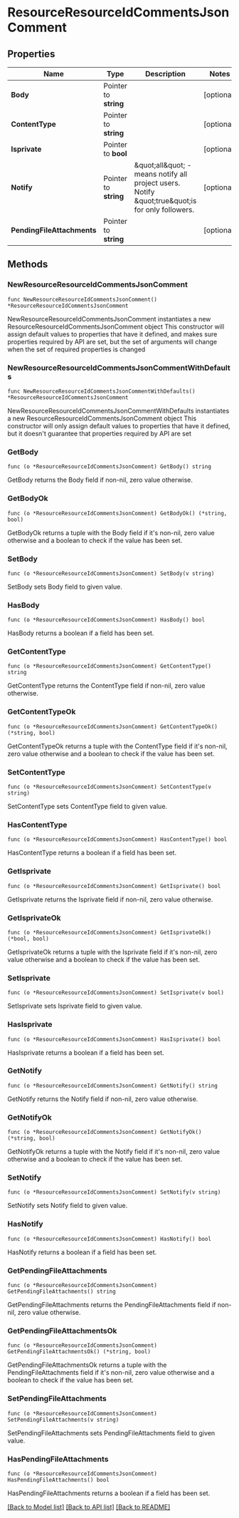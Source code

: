 # ResourceResourceIdCommentsJsonComment

## Properties

Name | Type | Description | Notes
------------ | ------------- | ------------- | -------------
**Body** | Pointer to **string** |  | [optional] 
**ContentType** | Pointer to **string** |  | [optional] 
**Isprivate** | Pointer to **bool** |  | [optional] 
**Notify** | Pointer to **string** | \&quot;all\&quot; - means notify all project users. Notify \&quot;true\&quot;is for only followers. | [optional] 
**PendingFileAttachments** | Pointer to **string** |  | [optional] 

## Methods

### NewResourceResourceIdCommentsJsonComment

`func NewResourceResourceIdCommentsJsonComment() *ResourceResourceIdCommentsJsonComment`

NewResourceResourceIdCommentsJsonComment instantiates a new ResourceResourceIdCommentsJsonComment object
This constructor will assign default values to properties that have it defined,
and makes sure properties required by API are set, but the set of arguments
will change when the set of required properties is changed

### NewResourceResourceIdCommentsJsonCommentWithDefaults

`func NewResourceResourceIdCommentsJsonCommentWithDefaults() *ResourceResourceIdCommentsJsonComment`

NewResourceResourceIdCommentsJsonCommentWithDefaults instantiates a new ResourceResourceIdCommentsJsonComment object
This constructor will only assign default values to properties that have it defined,
but it doesn't guarantee that properties required by API are set

### GetBody

`func (o *ResourceResourceIdCommentsJsonComment) GetBody() string`

GetBody returns the Body field if non-nil, zero value otherwise.

### GetBodyOk

`func (o *ResourceResourceIdCommentsJsonComment) GetBodyOk() (*string, bool)`

GetBodyOk returns a tuple with the Body field if it's non-nil, zero value otherwise
and a boolean to check if the value has been set.

### SetBody

`func (o *ResourceResourceIdCommentsJsonComment) SetBody(v string)`

SetBody sets Body field to given value.

### HasBody

`func (o *ResourceResourceIdCommentsJsonComment) HasBody() bool`

HasBody returns a boolean if a field has been set.

### GetContentType

`func (o *ResourceResourceIdCommentsJsonComment) GetContentType() string`

GetContentType returns the ContentType field if non-nil, zero value otherwise.

### GetContentTypeOk

`func (o *ResourceResourceIdCommentsJsonComment) GetContentTypeOk() (*string, bool)`

GetContentTypeOk returns a tuple with the ContentType field if it's non-nil, zero value otherwise
and a boolean to check if the value has been set.

### SetContentType

`func (o *ResourceResourceIdCommentsJsonComment) SetContentType(v string)`

SetContentType sets ContentType field to given value.

### HasContentType

`func (o *ResourceResourceIdCommentsJsonComment) HasContentType() bool`

HasContentType returns a boolean if a field has been set.

### GetIsprivate

`func (o *ResourceResourceIdCommentsJsonComment) GetIsprivate() bool`

GetIsprivate returns the Isprivate field if non-nil, zero value otherwise.

### GetIsprivateOk

`func (o *ResourceResourceIdCommentsJsonComment) GetIsprivateOk() (*bool, bool)`

GetIsprivateOk returns a tuple with the Isprivate field if it's non-nil, zero value otherwise
and a boolean to check if the value has been set.

### SetIsprivate

`func (o *ResourceResourceIdCommentsJsonComment) SetIsprivate(v bool)`

SetIsprivate sets Isprivate field to given value.

### HasIsprivate

`func (o *ResourceResourceIdCommentsJsonComment) HasIsprivate() bool`

HasIsprivate returns a boolean if a field has been set.

### GetNotify

`func (o *ResourceResourceIdCommentsJsonComment) GetNotify() string`

GetNotify returns the Notify field if non-nil, zero value otherwise.

### GetNotifyOk

`func (o *ResourceResourceIdCommentsJsonComment) GetNotifyOk() (*string, bool)`

GetNotifyOk returns a tuple with the Notify field if it's non-nil, zero value otherwise
and a boolean to check if the value has been set.

### SetNotify

`func (o *ResourceResourceIdCommentsJsonComment) SetNotify(v string)`

SetNotify sets Notify field to given value.

### HasNotify

`func (o *ResourceResourceIdCommentsJsonComment) HasNotify() bool`

HasNotify returns a boolean if a field has been set.

### GetPendingFileAttachments

`func (o *ResourceResourceIdCommentsJsonComment) GetPendingFileAttachments() string`

GetPendingFileAttachments returns the PendingFileAttachments field if non-nil, zero value otherwise.

### GetPendingFileAttachmentsOk

`func (o *ResourceResourceIdCommentsJsonComment) GetPendingFileAttachmentsOk() (*string, bool)`

GetPendingFileAttachmentsOk returns a tuple with the PendingFileAttachments field if it's non-nil, zero value otherwise
and a boolean to check if the value has been set.

### SetPendingFileAttachments

`func (o *ResourceResourceIdCommentsJsonComment) SetPendingFileAttachments(v string)`

SetPendingFileAttachments sets PendingFileAttachments field to given value.

### HasPendingFileAttachments

`func (o *ResourceResourceIdCommentsJsonComment) HasPendingFileAttachments() bool`

HasPendingFileAttachments returns a boolean if a field has been set.


[[Back to Model list]](../README.md#documentation-for-models) [[Back to API list]](../README.md#documentation-for-api-endpoints) [[Back to README]](../README.md)


